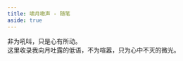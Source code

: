 ```yaml
---
title: 啸月嗷声 - 随笔
aside: true
---
```


非为吼叫，只是心有所动。  
这里收录我向月吐露的低语，不为喧嚣，只为心中不灭的微光。

<PostList />

<script setup>
import { useData } from 'vitepress'
import PostList from '../.vitepress/theme/components/PostList.vue'

const { isDark } = useData()
</script>

<style scoped>
.blog-page {
  padding-bottom: 50px;
}
</style>
